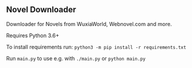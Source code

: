 ## Novel Downloader

Downloader for Novels from WuxiaWorld, Webnovel.com and more.

Requires Python 3.6+

To install requirements run: `python3 -m pip install -r requirements.txt`

Run `main.py` to use e.g. with `./main.py` or `python main.py`
